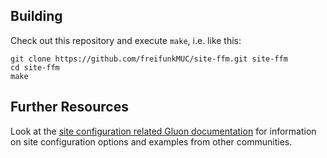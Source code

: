 ## Building

Check out this repository and execute `make`, i.e. like this:

    git clone https://github.com/freifunkMUC/site-ffm.git site-ffm
    cd site-ffm
    make

## Further Resources

Look at the [site configuration related Gluon documentation](http://gluon.readthedocs.org/en/v2015.1.2/user/site.html)
for information on site configuration options and examples from other communities.
